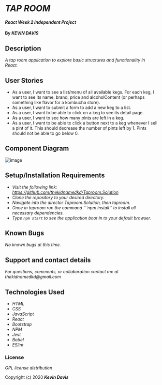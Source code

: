 # _TAP ROOM_

#### _React Week 2 Independent Project_

#### By _**KEVIN DAVIS**_

## Description

_A tap room application to explore basic structures and functionality in React._

## User Stories

* As a user, I want to see a list/menu of all available kegs. For each keg, I want to see its name, brand, price and alcoholContent (or perhaps something like flavor for a kombucha store).
* As a user, I want to submit a form to add a new keg to a list.
* As a user, I want to be able to click on a keg to see its detail page.
* As a user, I want to see how many pints are left in a keg.
* As a user, I want to be able to click a button next to a keg whenever I sell a pint of it. This should decrease the number of pints left by 1. Pints should not be able to go below 0.

## Component Diagram
![image](https://i.ibb.co/fp9bSPp/taproom-component.png)

## Setup/Installation Requirements

* _Visit the following link: https://github.com/thekidnamedkd/Taproom.Solution_
* _Clone the repository to your desired directory._
* _Navigate into the director Taproom.Solution, then taproom._
* _Once in taproom run the command ```npm install`` to install all necessary dependencies._
* _Type ```npm start``` to see the application boot in to your default browser._

## Known Bugs

_No known bugs at this time._

## Support and contact details

_For questions, comments, or collaboration contact me at thekidnamedkd@gmail.com_

## Technologies Used

* _HTML_
* _CSS_
* _JavaScript_
* _React_
* _Bootstrap_
* _NPM_
* _Jest_
* _Babel_
* _ESlint_

### License

*GPL license distribution*

Copyright (c) 2020 **_Kevin Davis_**
